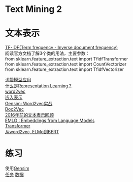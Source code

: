 # Text Mining 2
# 文本表示
[TF-IDF(Term frequency - Inverse document frequency)](https://zhuanlan.zhihu.com/p/32826433)  
阅读官方文档了解3个类的用法，主要参数：  
from sklearn.feature_extraction.text import TfidfTransformer  
from sklearn.feature_extraction.text import CountVectorizer  
from sklearn.feature_extraction.text import TfidfVectorizer  

[词袋模型应用](https://zhuanlan.zhihu.com/p/53302305)  
[什么是Representation Learning？](https://zhuanlan.zhihu.com/p/136554341)  
[word2vec](https://zhuanlan.zhihu.com/p/26306795)  
[嵌入表示](https://zhuanlan.zhihu.com/p/53194407)  
[Gensim: Word2vec实战](https://zhuanlan.zhihu.com/p/40016964)  
[Doc2Vec](https://zhuanlan.zhihu.com/p/36886191)  
[2016年前的文本表示回顾](https://zhuanlan.zhihu.com/p/42310942)  
[EMLO : Embeddings from Language Models](https://zhuanlan.zhihu.com/p/37684922)  
[Transformer](https://zhuanlan.zhihu.com/p/48508221)  
[从word2vec, ELMo到BERT](https://zhuanlan.zhihu.com/p/47488095)  
# 练习
使用[Gensim](https://radimrehurek.com/gensim/index.html)  
[任务](https://zhuanlan.zhihu.com/p/52705512) [数据](https://github.com/wolfkin-hth/novels/tree/master)